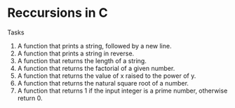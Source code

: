 # Reccursions in C
Tasks
1. A function that prints a string, followed by a new line.
2. A function that prints a string in reverse.
3. A function that returns the length of a string.
4. A function that returns the factorial of a given number.
5. A function that returns the value of x raised to the power of y.
6. A function that returns the natural square root of a number.
7. A function that returns 1 if the input integer is a prime number, otherwise return 0.
